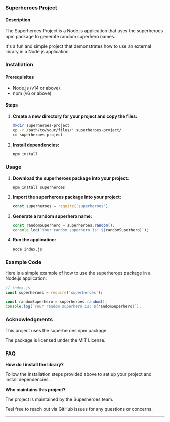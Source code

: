 ### Superheroes Project

#### Description

The Superheroes Project is a Node.js application that uses the superheroes npm package to generate random superhero names. 

It's a fun and simple project that demonstrates how to use an external library in a Node.js application.

### Installation

#### Prerequisites

- Node.js (v14 or above)
- npm (v6 or above)

#### Steps
1. **Create a new directory for your project and copy the files:**
   ```bash
   mkdir superheroes-project
   cp -r /path/to/your/files/* superheroes-project/
   cd superheroes-project
   ```

2. **Install dependencies:**
   ```bash
   npm install
   ```

### Usage
1. **Download the superheroes package into your project:**
   ```bash
   npm install superheroes
   ```

2. **Import the superheroes package into your project:**
   ```javascript
   const superheroes = require('superheroes');
   ```

3. **Generate a random superhero name:**
   ```javascript
   const randomSuperhero = superheroes.random();
   console.log(`Your random superhero is: ${randomSuperhero}`);
   ```

4. **Run the application:**
   ```bash
   node index.js
   ```

### Example Code
Here is a simple example of how to use the superheroes package in a Node.js application:

```javascript
// index.js
const superheroes = require('superheroes');

const randomSuperhero = superheroes.random();
console.log(`Your random superhero is: ${randomSuperhero}`);
```

### Acknowledgments

This project uses the superheroes npm package. 

The package is licensed under the MIT License.

### FAQ

**How do I install the library?**

Follow the installation steps provided above to set up your project and install dependencies.

**Who maintains this project?**

The project is maintained by the Superheroes team. 

Feel free to reach out via GitHub issues for any questions or concerns.

---
